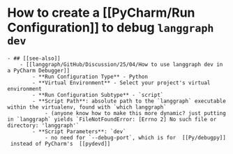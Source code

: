 # How to create a [[PyCharm/Run Configuration]] to debug `langgraph dev`
	- ## [[see-also]]
		- [[langgraph/GitHub/Discussion/25/04/How to use langgraph dev in a PyCharm Debugger]]
			- **Run Configuration Type** - Python
			- **Virtual Environment** - Select your project's virtual environment
			- **Run Configuration Subtype** - `script`
			- **Script Path**: absolute path to the `langgraph` executable within the virtualenv, found with `which langgraph`
				- (anyone know how to make this more dynamic? just putting in `langgraph` yields `FileNotFoundError: [Errno 2] No such file or directory: 'langgraph'`
			- **Script Parameters**: `dev`
				- no need for `--debug-port`, which is for  [[Py/debugpy]]  instead of PyCharm's  [[pydevd]]